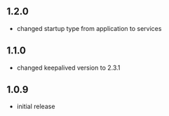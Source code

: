 ## 1.2.0

- changed startup type from application to services

## 1.1.0

- changed keepalived version to 2.3.1

## 1.0.9

- initial release